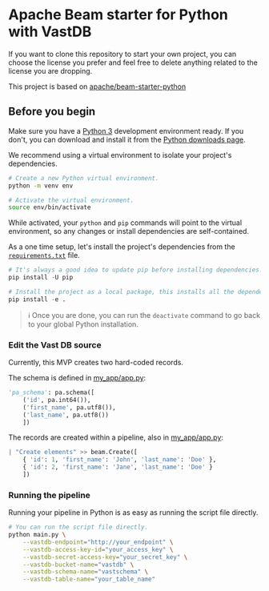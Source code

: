 # Apache Beam starter for Python with VastDB

If you want to clone this repository to start your own project,
you can choose the license you prefer and feel free to delete anything related to the license you are dropping.

This project is based on [apache/beam-starter-python](https://github.com/apache/beam-starter-python)

## Before you begin

Make sure you have a [Python 3](https://www.python.org/) development environment ready.
If you don't, you can download and install it from the
[Python downloads page](https://www.python.org/downloads/).

We recommend using a virtual environment to isolate your project's dependencies.

```sh
# Create a new Python virtual environment.
python -m venv env

# Activate the virtual environment.
source env/bin/activate
```

While activated, your `python` and `pip` commands will point to the virtual environment,
so any changes or install dependencies are self-contained.

As a one time setup, let's install the project's dependencies from the [`requirements.txt`](requirements.txt) file.

```py
# It's always a good idea to update pip before installing dependencies.
pip install -U pip

# Install the project as a local package, this installs all the dependencies as well.
pip install -e .
```

> ℹ️ Once you are done, you can run the `deactivate` command to go back to your global Python installation.

### Edit the Vast DB source

Currently, this MVP creates two hard-coded records.

The schema is defined in [my_app/app.py](my_app/app.py):

```python
'pa_schema': pa.schema([
    ('id', pa.int64()),
    ('first_name', pa.utf8()),
    ('last_name', pa.utf8())
    ])
```

The records are created within a pipeline, also in [my_app/app.py](my_app/app.py):

```python
| "Create elements" >> beam.Create([
    { 'id': 1, 'first_name': 'John', 'last_name': 'Doe' },
    { 'id': 2, 'first_name': 'Jane', 'last_name': 'Doe' }
    ])
```

### Running the pipeline

Running your pipeline in Python is as easy as running the script file directly.

```sh
# You can run the script file directly.
python main.py \
    --vastdb-endpoint="http://your_endpoint" \
    --vastdb-access-key-id="your_access_key" \
    --vastdb-secret-access-key="your_secret_key" \
    --vastdb-bucket-name="vastdb" \
    --vastdb-schema-name="vastschema" \
    --vastdb-table-name="your_table_name"
```
